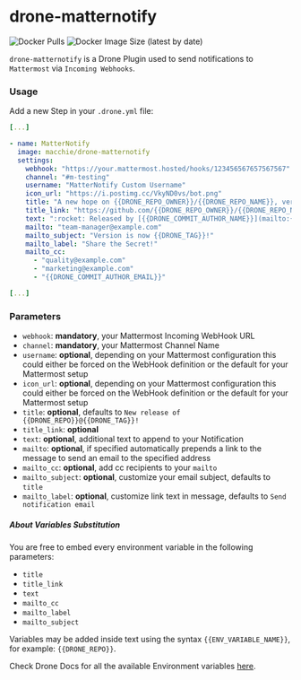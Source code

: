# drone-matternotify

![Docker Pulls](https://img.shields.io/docker/pulls/macchie/drone-matternotify?style=for-the-badge) ![Docker Image Size (latest by date)](https://img.shields.io/docker/image-size/macchie/drone-matternotify?style=for-the-badge)


`drone-matternotify` is a Drone Plugin used to send notifications to `Mattermost` via `Incoming Webhooks`.

### Usage

Add a new Step in your `.drone.yml` file:

```yml
[...]

- name: MatterNotify
  image: macchie/drone-matternotify
  settings:
    webhook: "https://your.mattermost.hosted/hooks/123456567657567567"
    channel: "#m-testing"
    username: "MatterNotify Custom Username"
    icon_url: "https://i.postimg.cc/VkyND0vs/bot.png"
    title: "A new hope on {{DRONE_REPO_OWNER}}/{{DRONE_REPO_NAME}}, version is now {{DRONE_TAG}}!"
    title_link: "https://github.com/{{DRONE_REPO_OWNER}}/{{DRONE_REPO_NAME}}/commit/{{DRONE_COMMIT}}"
    text: ":rocket: Released by [{{DRONE_COMMIT_AUTHOR_NAME}}](mailto:{{DRONE_COMMIT_AUTHOR_EMAIL}})."
    mailto: "team-manager@example.com"
    mailto_subject: "Version is now {{DRONE_TAG}}!"
    mailto_label: "Share the Secret!"
    mailto_cc:
      - "quality@example.com"
      - "marketing@example.com"
      - "{{DRONE_COMMIT_AUTHOR_EMAIL}}"

[...]
```

### Parameters

- `webhook`: **mandatory**, your Mattermost Incoming WebHook URL
- `channel`: **mandatory**, your Mattermost Channel Name
- `username`: **optional**, depending on your Mattermost configuration this could either be forced on the WebHook definition or the default for your Mattermost setup
- `icon_url`: **optional**, depending on your Mattermost configuration this could either be forced on the WebHook definition or the default for your Mattermost setup
- `title`: **optional**, defaults to `New release of {{DRONE_REPO}}@{{DRONE_TAG}}!`
- `title_link`: **optional**
- `text`: **optional**, additional text to append to your Notification
- `mailto`: **optional**, if specified automatically prepends a link to the message to send an email to the specified address
- `mailto_cc`: **optional**, add cc recipients to your `mailto`
- `mailto_subject`: **optional**, customize your email subject, defaults to `title`
- `mailto_label`: **optional**, customize link text in message, defaults to `Send notification email`

##### About Variables Substitution

You are free to embed every environment variable in the following parameters:

- `title`
- `title_link`
- `text`
- `mailto_cc`
- `mailto_label`
- `mailto_subject`

Variables may be added inside text using the syntax `{{ENV_VARIABLE_NAME}}`, for example: `{{DRONE_REPO}}`.

Check Drone Docs for all the available Environment variables [here](https://docs.drone.io/pipeline/environment/reference/).
